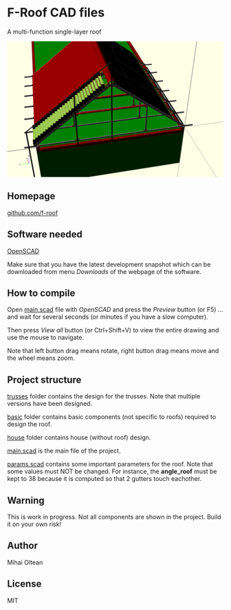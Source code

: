 # F-Roof CAD files
A multi-function single-layer roof

![f-roof-cad](images/f_roof_cad.png)

## Homepage

[github.com/f-roof](https://github.com/f-roof)

## Software needed

[OpenSCAD](http://www.openscad.org)

Make sure that you have the latest development snapshot which can be downloaded from menu _Downloads_ of the webpage of the software.

## How to compile

Open [main.scad](main.scad) file with _OpenSCAD_ and press the _Preview_ button (or F5) ... and wait for several seconds (or minutes if you have a slow computer).

Then press _View all_ button (or Ctrl+Shift+V) to view the entire drawing and use the mouse to navigate.

Note that left button drag means rotate, right button drag means move and the wheel means zoom.

## Project structure

[trusses](trusses) folder contains the design for the trusses. Note that multiple versions have been designed.

[basic](basic) folder contains basic components (not specific to roofs) required to design the roof.

[house](house) folder contains house (without roof) design.

[main.scad](main.scad) is the main file of the project.

[params.scad](params.scad) contains some important parameters for the roof. Note that some values must NOT be changed. For instance, the **angle_roof** must be kept to 38 because it is computed so that 2 gutters touch eachother.

## Warning

This is work in progress.
Not all components are shown in the project.
Build it on your own risk!

## Author

Mihai Oltean

## License

MIT